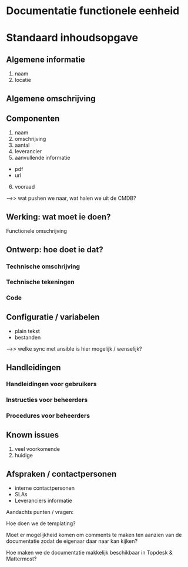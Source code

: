 
# Documentatie functionele eenheid

# Standaard inhoudsopgave

## Algemene informatie

1. naam
2. locatie

## Algemene omschrijving



## Componenten 

1. naam
2. omschrijving
3. aantal
4. leverancier
5. aanvullende informatie
* pdf
* url
6. vooraad

-->> wat pushen we naar, wat halen we uit de CMDB?

## Werking: wat moet ie doen?
Functionele omschrijving

## Ontwerp: hoe doet ie dat?
### Technische omschrijving
### Technische tekeningen
### Code


## Configuratie / variabelen

* plain tekst
* bestanden

-->> welke sync met ansible is hier mogelijk / wenselijk?

## Handleidingen

### Handleidingen voor gebruikers
### Instructies voor beheerders
### Procedures voor beheerders

## Known issues
1. veel voorkomende
2. huidige

## Afspraken / contactpersonen
* interne contactpersonen
* SLAs
* Leveranciers informatie

Aandachts punten / vragen:

Hoe doen we de templating?

Moet er mogelijkheid komen om comments te maken ten aanzien van de documentatie zodat de eigenaar daar naar kan kijken?

Hoe maken we de documentatie makkelijk beschikbaar in Topdesk & Mattermost?
